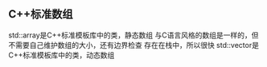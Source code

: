 ## C++标准数组
std::array是C++标准模板库中的类，静态数组
与C语言风格的数组是一样的，但不需要自己维护数组的大小，还有边界检查
存在在栈中，所以很快
std::vector是C++标准模板库中的类，动态数组


